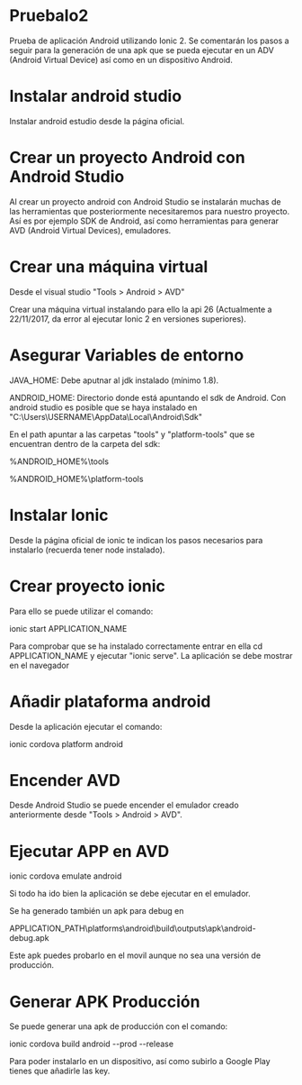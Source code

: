 # PruebaIo2
Prueba de aplicación Android utilizando Ionic 2. Se comentarán los pasos a seguir para la generación de una apk que se pueda ejecutar en un ADV (Android Virtual Device) así como en un dispositivo Android.

# Instalar android studio
Instalar android estudio desde la página oficial.

# Crear un proyecto Android con Android Studio
Al crear un proyecto android con Android Studio se instalarán muchas de las herramientas que posteriormente necesitaremos para nuestro proyecto. Así es por ejemplo SDK de Android, así como herramientas para generar AVD (Android Virtual Devices), emuladores.

# Crear una máquina virtual
Desde el visual studio "Tools > Android > AVD"

Crear una máquina virtual instalando para ello la api 26 (Actualmente a 22/11/2017, da error al ejecutar Ionic 2 en versiones superiores).

# Asegurar Variables de entorno
JAVA_HOME: Debe aputnar al jdk instalado (mínimo 1.8).

ANDROID_HOME: Directorio donde está apuntando el sdk de Android. Con android studio es posible que se haya instalado en "C:\Users\USERNAME\AppData\Local\Android\Sdk"

En el path apuntar a las carpetas "tools" y "platform-tools" que se encuentran dentro de la carpeta del sdk:

  %ANDROID_HOME%\tools
  
  %ANDROID_HOME%\platform-tools

# Instalar Ionic
Desde la página oficial de ionic te indican los pasos necesarios para instalarlo (recuerda tener node instalado).

# Crear proyecto ionic
Para ello se puede utilizar el comando:

ionic start APPLICATION_NAME

Para comprobar que se ha instalado correctamente entrar en ella cd APPLICATION_NAME y ejecutar "ionic serve". La aplicación se debe mostrar en el navegador

# Añadir plataforma android
Desde la aplicación ejecutar el comando:

  ionic cordova platform android
  
# Encender AVD
Desde Android Studio se puede encender el emulador creado anteriormente desde "Tools > Android > AVD".

# Ejecutar APP en AVD
ionic cordova emulate android

Si todo ha ido bien la aplicación se debe ejecutar en el emulador.

Se ha generado también un apk para debug en 
  
APPLICATION_PATH\platforms\android\build\outputs\apk\android-debug.apk

Este apk puedes probarlo en el movil aunque no sea una versión de producción.

# Generar APK Producción
Se puede generar una apk de producción con el comando:

  ionic cordova build android --prod --release
  
Para poder instalarlo en un dispositivo, así como subirlo a Google Play tienes que añadirle las key.

